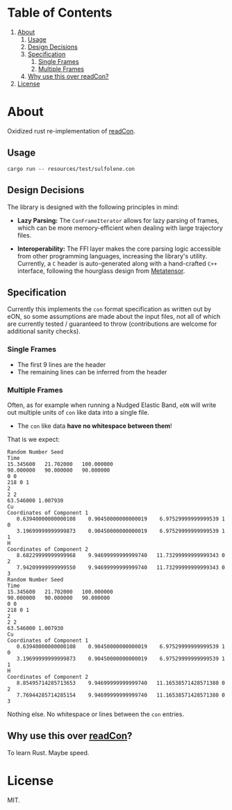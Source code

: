 
# Table of Contents

1.  [About](#org99d34ad)
    1.  [Usage](#org64d325a)
    2.  [Design Decisions](#org66293d0)
    3.  [Specification](#orga81e9a8)
        1.  [Single Frames](#org637d081)
        2.  [Multiple Frames](#org5ff08e1)
    4.  [Why use this over readCon?](#org7b419dc)
2.  [License](#org8802432)


<a id="org99d34ad"></a>

# About

Oxidized rust re-implementation of [readCon](https://github.com/HaoZeke/readCon).


<a id="org64d325a"></a>

## Usage

    cargo run -- resources/test/sulfolene.con


<a id="org66293d0"></a>

## Design Decisions

The library is designed with the following principles in mind:

-   **Lazy Parsing:** The `ConFrameIterator` allows for lazy parsing of frames, which can be more memory-efficient when dealing with large trajectory files.

-   **Interoperability:** The FFI layer makes the core parsing logic accessible from other programming languages, increasing the library's utility. Currently, a `C` header is auto-generated along with a hand-crafted `C++` interface, following the hourglass design from [Metatensor](https://github.com/metatensor/metatensor).


<a id="orga81e9a8"></a>

## Specification

Currently this implements the `con` format specification as written out by eON,
so some assumptions are made about the input files, not all of which are
currently tested / guaranteed to throw (contributions are welcome for additional
sanity checks).


<a id="org637d081"></a>

### Single Frames

-   The first 9 lines are the header
-   The remaining lines can be inferred from the header


<a id="org5ff08e1"></a>

### Multiple Frames

Often, as for example when running a Nudged Elastic Band, `eON` will write out
multiple units of `con` like data into a single file.

-   The `con` like data **have no whitespace between them**!

That is we expect:

    Random Number Seed
    Time
    15.345600	21.702000	100.000000
    90.000000	90.000000	90.000000
    0 0
    218 0 1
    2
    2 2
    63.546000 1.007930
    Cu
    Coordinates of Component 1
       0.63940000000000108    0.90450000000000019    6.97529999999999539 1    0
       3.19699999999999873    0.90450000000000019    6.97529999999999539 1    1
    H
    Coordinates of Component 2
       8.68229999999999968    9.94699999999999740   11.73299999999999343 0  2
       7.94209999999999550    9.94699999999999740   11.73299999999999343 0  3
    Random Number Seed
    Time
    15.345600	21.702000	100.000000
    90.000000	90.000000	90.000000
    0 0
    218 0 1
    2
    2 2
    63.546000 1.007930
    Cu
    Coordinates of Component 1
       0.63940000000000108    0.90450000000000019    6.97529999999999539 1    0
       3.19699999999999873    0.90450000000000019    6.97529999999999539 1    1
    H
    Coordinates of Component 2
       8.85495714285713653    9.94699999999999740   11.16538571428571380 0  2
       7.76944285714285154    9.94699999999999740   11.16538571428571380 0  3

Nothing else. No whitespace or lines between the `con` entries.


<a id="org7b419dc"></a>

## Why use this over [readCon](https://github.com/HaoZeke/readCon)?

To learn Rust. Maybe speed.


<a id="org8802432"></a>

# License

MIT.

